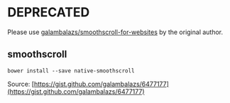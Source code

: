 # DEPRECATED

Please use [galambalazs/smoothscroll-for-websites](https://github.com/galambalazs/smoothscroll-for-websites) by the original author.


## smoothscroll

    bower install --save native-smoothscroll

Source: [https://gist.github.com/galambalazs/6477177](https://gist.github.com/galambalazs/6477177)
